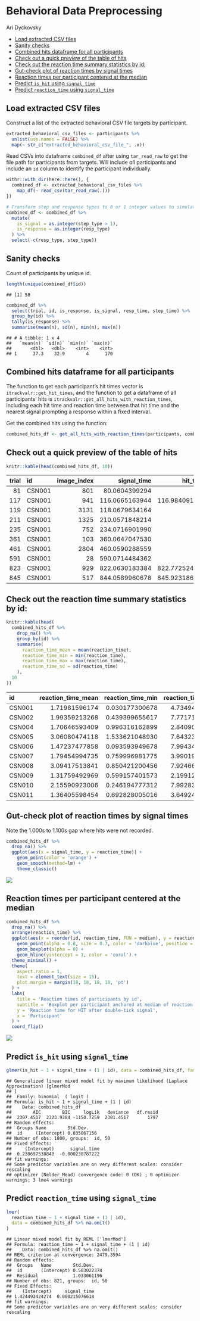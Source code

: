 Behavioral Data Preprocessing
================
Ari Dyckovsky

  - [Load extracted CSV files](#load-extracted-csv-files)
  - [Sanity checks](#sanity-checks)
  - [Combined hits dataframe for all
    participants](#combined-hits-dataframe-for-all-participants)
  - [Check out a quick preview of the table of
    hits](#check-out-a-quick-preview-of-the-table-of-hits)
  - [Check out the reaction time summary statistics by
    id:](#check-out-the-reaction-time-summary-statistics-by-id)
  - [Gut-check plot of reaction times by signal
    times](#gut-check-plot-of-reaction-times-by-signal-times)
  - [Reaction times per participant centered at the
    median](#reaction-times-per-participant-centered-at-the-median)
  - [Predict `is_hit` using
    `signal_time`](#predict-is_hit-using-signal_time)
  - [Predict `reaction_time` using
    `signal_time`](#predict-reaction_time-using-signal_time)

## Load extracted CSV files

Construct a list of the extracted behavioral CSV file targets by
participant.

``` r
extracted_behavioral_csv_files <- participants %>%
  unlist(use.names = FALSE) %>%
  map(~ str_c("extracted_behavioral_csv_file_", .x))
```

Read CSVs into dataframe `combined_df` after using `tar_read_raw` to get
the file path for participants from targets. Will include *all*
participants and include an `id` column to identify the participant
individually.

``` r
withr::with_dir(here::here(), {
  combined_df <- extracted_behavioral_csv_files %>%
    map_df(~ read_csv(tar_read_raw(.)))
})

# Transform step and response types to 0 or 1 integer values to simulate boolean behavior.
combined_df <- combined_df %>%
  mutate(
    is_signal = as.integer(step_type > 1),
    is_response = as.integer(resp_type)
  ) %>%
  select(-c(resp_type, step_type))
```

## Sanity checks

Count of participants by unique id.

``` r
length(unique(combined_df$id))
```

    ## [1] 50

``` r
combined_df %>%
  select(trial, id, is_response, is_signal, resp_time, step_time) %>%
  group_by(id) %>%
  tally(is_response) %>%
  summarise(mean(n), sd(n), min(n), max(n))
```

    ## # A tibble: 1 x 4
    ##   `mean(n)` `sd(n)` `min(n)` `max(n)`
    ##       <dbl>   <dbl>    <int>    <int>
    ## 1      37.3    32.9        4      170

## Combined hits dataframe for all participants

The function to get each participant’s hit times vector is
`itrackvalr::get_hit_times`, and the function to get a dataframe of all
participants’ hits is `itrackvalr::get_all_hits_with_reaction_times`,
including each hit time and reaction time between that hit time and the
nearest signal prompting a response within a fixed interval.

Get the combined hits using the function:

``` r
combined_hits_df <- get_all_hits_with_reaction_times(participants, combined_df)
```

## Check out a quick preview of the table of hits

``` r
knitr::kable(head(combined_hits_df, 10))
```

| trial | id     | image\_index |   signal\_time |     hit\_time | reaction\_time | is\_hit |
| ----: | :----- | -----------: | -------------: | ------------: | -------------: | ------: |
|    81 | CSN001 |          801 |  80.0604399294 |            NA |             NA |       0 |
|   117 | CSN001 |          941 | 116.0665163944 | 116.984091845 | 0.917575450165 |       1 |
|   119 | CSN001 |         3131 | 118.0679634164 |            NA |             NA |       0 |
|   211 | CSN001 |         1325 | 210.0571848214 |            NA |             NA |       0 |
|   235 | CSN001 |          752 | 234.0716901990 |            NA |             NA |       0 |
|   361 | CSN001 |          103 | 360.0647047530 |            NA |             NA |       0 |
|   461 | CSN001 |         2804 | 460.0590288559 |            NA |             NA |       0 |
|   591 | CSN001 |           28 | 590.0714484362 |            NA |             NA |       0 |
|   823 | CSN001 |          929 | 822.0630183384 | 822.772524834 | 0.709506495599 |       1 |
|   845 | CSN001 |          517 | 844.0589960678 | 845.923186561 | 1.864190493347 |       1 |

## Check out the reaction time summary statistics by id:

``` r
knitr::kable(head(
  combined_hits_df %>%
    drop_na() %>%
    group_by(id) %>%
    summarise(
      reaction_time_mean = mean(reaction_time),
      reaction_time_min = min(reaction_time),
      reaction_time_max = max(reaction_time),
      reaction_time_sd = sd(reaction_time)
    ),
  10
))
```

| id     | reaction\_time\_mean | reaction\_time\_min | reaction\_time\_max | reaction\_time\_sd |
| :----- | -------------------: | ------------------: | ------------------: | -----------------: |
| CSN001 |        1.71981596174 |      0.030177300678 |       4.73494848317 |     1.185127808038 |
| CSN002 |        1.99359213268 |      0.439399655617 |       7.77171126677 |     1.727003771770 |
| CSN004 |        1.70646593409 |      0.996316162899 |       2.84090208776 |     0.543133623999 |
| CSN005 |        3.06080474118 |      1.533621048930 |       7.64323121076 |     2.120246304387 |
| CSN006 |        1.47237477858 |      0.093593949678 |       7.99434786988 |     1.763412125625 |
| CSN007 |        1.79454994735 |      0.759996981775 |       3.99019392886 |     0.965011326176 |
| CSN008 |        3.09417513841 |      0.850421200456 |       7.92466269398 |     1.627078951623 |
| CSN009 |        1.31759492969 |      0.599157401573 |       2.19912816937 |     0.469031982754 |
| CSN010 |        2.15590923006 |      0.246194777312 |       7.99283455560 |     2.249618738692 |
| CSN011 |        1.36405598454 |      0.692828005016 |       3.64924517583 |     0.651777575973 |

## Gut-check plot of reaction times by signal times

Note the 1.000s to 1.100s gap where hits were not recorded.

``` r
combined_hits_df %>%
  drop_na() %>%
  ggplot(aes(x = signal_time, y = reaction_time)) +
    geom_point(color = 'orange') +
    geom_smooth(method=lm) +
    theme_classic()
```

![](behavioral_data_preprocessing_files/figure-gfm/unnamed-chunk-7-1.png)<!-- -->

## Reaction times per participant centered at the median

``` r
combined_hits_df %>%
  drop_na() %>%
  arrange(reaction_time) %>%
  ggplot(aes(x = reorder(id, reaction_time, FUN = median), y = reaction_time)) +
    geom_point(alpha = 0.8, size = 0.7, color = 'darkblue', position = 'jitter') +
    geom_boxplot(alpha = 0) +
    geom_hline(yintercept = 1, color = 'coral') +
  theme_minimal() +
  theme(
    aspect.ratio = 1,
    text = element_text(size = 15),
    plot.margin = margin(18, 18, 18, 18, 'pt')
  ) +
  labs(
    title = 'Reaction times of participants by id',
    subtitle = 'Boxplot per participant anchored at median of reaction time',
    y = 'Reaction time for HIT after double-tick signal',
    x = 'Participant'
  ) +
  coord_flip()
```

![](behavioral_data_preprocessing_files/figure-gfm/unnamed-chunk-8-1.png)<!-- -->

## Predict `is_hit` using `signal_time`

``` r
glmer(is_hit ~ 1 + signal_time + (1 | id), data = combined_hits_df, family = "binomial")
```

    ## Generalized linear mixed model fit by maximum likelihood (Laplace Approximation) [glmerMod
    ## ]
    ##  Family: binomial  ( logit )
    ## Formula: is_hit ~ 1 + signal_time + (1 | id)
    ##    Data: combined_hits_df
    ##        AIC        BIC     logLik   deviance   df.resid 
    ##  2307.4517  2323.9384 -1150.7259  2301.4517       1797 
    ## Random effects:
    ##  Groups Name        Std.Dev.   
    ##  id     (Intercept) 0.835867156
    ## Number of obs: 1800, groups:  id, 50
    ## Fixed Effects:
    ##     (Intercept)      signal_time  
    ##  0.230697538840  -0.000238787222  
    ## fit warnings:
    ## Some predictor variables are on very different scales: consider rescaling
    ## optimizer (Nelder_Mead) convergence code: 0 (OK) ; 0 optimizer warnings; 3 lme4 warnings

## Predict `reaction_time` using `signal_time`

``` r
lmer(
  reaction_time ~ 1 + signal_time + (1 | id), 
  data = combined_hits_df %>% na.omit()
)
```

    ## Linear mixed model fit by REML ['lmerMod']
    ## Formula: reaction_time ~ 1 + signal_time + (1 | id)
    ##    Data: combined_hits_df %>% na.omit()
    ## REML criterion at convergence: 2479.3594
    ## Random effects:
    ##  Groups   Name        Std.Dev.   
    ##  id       (Intercept) 0.503022374
    ##  Residual             1.033061196
    ## Number of obs: 821, groups:  id, 50
    ## Fixed Effects:
    ##    (Intercept)     signal_time  
    ## 1.424493424274  0.000215076618  
    ## fit warnings:
    ## Some predictor variables are on very different scales: consider rescaling

